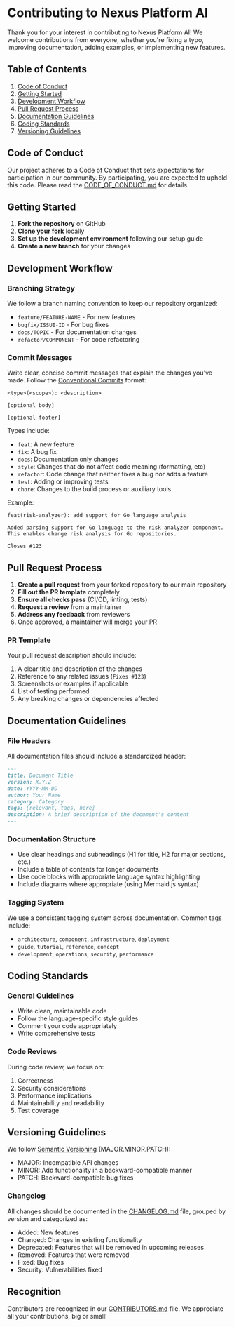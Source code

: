# Contributing to Nexus Platform AI

Thank you for your interest in contributing to Nexus Platform AI! We welcome contributions from everyone, whether you're fixing a typo, improving documentation, adding examples, or implementing new features.

## Table of Contents

1. [Code of Conduct](#code-of-conduct)
2. [Getting Started](#getting-started)
3. [Development Workflow](#development-workflow)
4. [Pull Request Process](#pull-request-process)
5. [Documentation Guidelines](#documentation-guidelines)
6. [Coding Standards](#coding-standards)
7. [Versioning Guidelines](#versioning-guidelines)

## Code of Conduct

Our project adheres to a Code of Conduct that sets expectations for participation in our community. By participating, you are expected to uphold this code. Please read the [CODE_OF_CONDUCT.md](CODE_OF_CONDUCT.md) for details.

## Getting Started

1. **Fork the repository** on GitHub
2. **Clone your fork** locally
3. **Set up the development environment** following our setup guide
4. **Create a new branch** for your changes

## Development Workflow

### Branching Strategy

We follow a branch naming convention to keep our repository organized:

- `feature/FEATURE-NAME` - For new features
- `bugfix/ISSUE-ID` - For bug fixes
- `docs/TOPIC` - For documentation changes
- `refactor/COMPONENT` - For code refactoring

### Commit Messages

Write clear, concise commit messages that explain the changes you've made. Follow the [Conventional Commits](https://www.conventionalcommits.org/) format:

```text
<type>(<scope>): <description>

[optional body]

[optional footer]
```

Types include:

- `feat`: A new feature
- `fix`: A bug fix
- `docs`: Documentation only changes
- `style`: Changes that do not affect code meaning (formatting, etc)
- `refactor`: Code change that neither fixes a bug nor adds a feature
- `test`: Adding or improving tests
- `chore`: Changes to the build process or auxiliary tools

Example:

```text
feat(risk-analyzer): add support for Go language analysis

Added parsing support for Go language to the risk analyzer component.
This enables change risk analysis for Go repositories.

Closes #123
```

## Pull Request Process

1. **Create a pull request** from your forked repository to our main repository
2. **Fill out the PR template** completely
3. **Ensure all checks pass** (CI/CD, linting, tests)
4. **Request a review** from a maintainer
5. **Address any feedback** from reviewers
6. Once approved, a maintainer will merge your PR

### PR Template

Your pull request description should include:

1. A clear title and description of the changes
2. Reference to any related issues (`Fixes #123`)
3. Screenshots or examples if applicable
4. List of testing performed
5. Any breaking changes or dependencies affected

## Documentation Guidelines

### File Headers

All documentation files should include a standardized header:

```markdown
---
title: Document Title
version: X.Y.Z
date: YYYY-MM-DD
author: Your Name
category: Category
tags: [relevant, tags, here]
description: A brief description of the document's content
---
```

### Documentation Structure

- Use clear headings and subheadings (H1 for title, H2 for major sections, etc.)
- Include a table of contents for longer documents
- Use code blocks with appropriate language syntax highlighting
- Include diagrams where appropriate (using Mermaid.js syntax)

### Tagging System

We use a consistent tagging system across documentation. Common tags include:

- `architecture`, `component`, `infrastructure`, `deployment`
- `guide`, `tutorial`, `reference`, `concept`
- `development`, `operations`, `security`, `performance`

## Coding Standards

### General Guidelines

- Write clean, maintainable code
- Follow the language-specific style guides
- Comment your code appropriately
- Write comprehensive tests

### Code Reviews

During code review, we focus on:

1. Correctness
2. Security considerations
3. Performance implications
4. Maintainability and readability
5. Test coverage

## Versioning Guidelines

We follow [Semantic Versioning](https://semver.org/) (MAJOR.MINOR.PATCH):

- MAJOR: Incompatible API changes
- MINOR: Add functionality in a backward-compatible manner
- PATCH: Backward-compatible bug fixes

### Changelog

All changes should be documented in the [CHANGELOG.md](CHANGELOG.md) file, grouped by version and categorized as:

- Added: New features
- Changed: Changes in existing functionality
- Deprecated: Features that will be removed in upcoming releases
- Removed: Features that were removed
- Fixed: Bug fixes
- Security: Vulnerabilities fixed

## Recognition

Contributors are recognized in our [CONTRIBUTORS.md](CONTRIBUTORS.md) file. We appreciate all your contributions, big or small!
